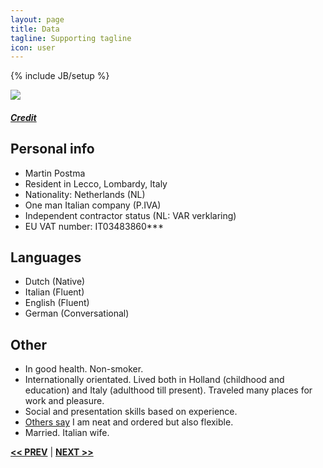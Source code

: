 ```yaml
---
layout: page
title: Data
tagline: Supporting tagline
icon: user
---
```

{% include JB/setup %}

<a href="https://www.flickr.com/photos/ilbuc/5052298772" title="View photo on Flickr" target="_blank"><img src="https://farm5.staticflickr.com/4086/5052298772_9805764d5f_b.jpg"></a><br />
<h5><a href="https://www.flickr.com/people/ilbuc/" title="View user on Flickr" target="_blank">Credit</a></h5>

## Personal info
- Martin Postma
- Resident in  Lecco, Lombardy, Italy
- Nationality: Netherlands (NL)
- One man Italian company (P.IVA)
- Independent contractor status (NL: VAR verklaring)
- EU VAT number: IT03483860***


## Languages

- Dutch (Native)
- Italian (Fluent)
- English (Fluent)
- German (Conversational)


## Other

- In good health. Non-smoker.
- Internationally orientated. Lived both in Holland (childhood and education) and Italy (adulthood till present). Traveled many places for work and pleasure.
- Social and presentation skills based on experience.
- [Others say](https://www.airbnb.com/users/show/7889468) I am neat and ordered but also flexible.
- Married. Italian wife.

<a href="/#top" title="Home"><b><< PREV</b></a> &#124; <a href="/work.html#top" title="Work"><b>NEXT >></b></a>
